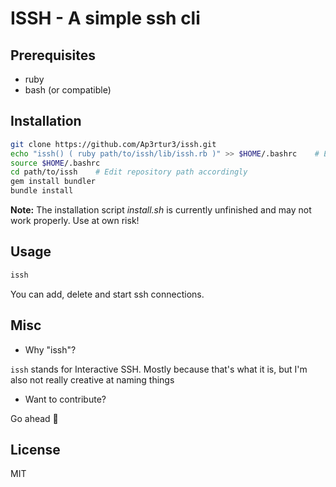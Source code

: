 # ISSH - A simple ssh cli

## Prerequisites
* ruby
* bash (or compatible)

## Installation

```bash
git clone https://github.com/Ap3rtur3/issh.git
echo "issh() ( ruby path/to/issh/lib/issh.rb )" >> $HOME/.bashrc    # Edit repository path accordingly
source $HOME/.bashrc
cd path/to/issh    # Edit repository path accordingly
gem install bundler
bundle install
```

__Note:__ The installation script _install.sh_ is currently unfinished and may not work properly. Use at own risk!

## Usage

```bash
issh
```

You can add, delete and start ssh connections.

## Misc

* Why "issh"?

`issh` stands for Interactive SSH.
Mostly because that's what it is, but I'm also not really creative at naming things

* Want to contribute?

Go ahead :rocket:

## License

MIT
